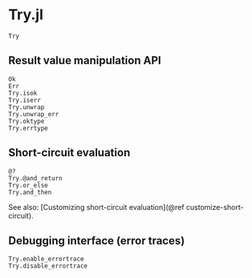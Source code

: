 # Try.jl

```@docs
Try
```

## Result value manipulation API

```@docs
Ok
Err
Try.isok
Try.iserr
Try.unwrap
Try.unwrap_err
Try.oktype
Try.errtype
```

## Short-circuit evaluation

```@docs
@?
Try.@and_return
Try.or_else
Try.and_then
```

See also: [Customizing short-circuit evaluation](@ref customize-short-circuit).

## Debugging interface (error traces)

```@docs
Try.enable_errortrace
Try.disable_errortrace
```
